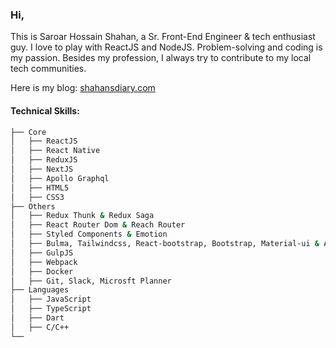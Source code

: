 ### Hi,

This is Saroar Hossain Shahan, a Sr. Front-End Engineer & tech enthusiast guy. I love to play with ReactJS and NodeJS. Problem-solving and coding is my passion. Besides my profession, I always try to contribute to my local tech communities.

Here is my blog: [shahansdiary.com](http://shahansdiary.com/)

#### Technical Skills:

```bash
├── Core
│   ├── ReactJS
│   ├── React Native
│   ├── ReduxJS
│   ├── NextJS
│   ├── Apollo Graphql
│   ├── HTML5
│   ├── CSS3
├── Others
│   ├── Redux Thunk & Redux Saga
│   ├── React Router Dom & Reach Router
│   ├── Styled Components & Emotion
│   ├── Bulma, Tailwindcss, React-bootstrap, Bootstrap, Material-ui & Ant.design
│   ├── GulpJS
│   ├── Webpack
│   ├── Docker
│   ├── Git, Slack, Microsft Planner
├── Languages
│   ├── JavaScript
│   ├── TypeScript
│   ├── Dart
│   ├── C/C++
└──
```
